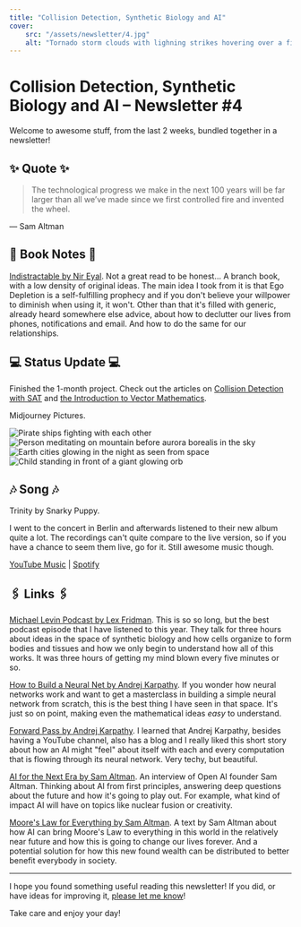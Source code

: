 ```yaml
---
title: "Collision Detection, Synthetic Biology and AI"
cover:
    src: "/assets/newsletter/4.jpg"
    alt: "Tornado storm clouds with lighning strikes hovering over a field in the meadow"
---
```


# Collision Detection, Synthetic Biology and AI – Newsletter #4

Welcome to awesome stuff, from the last 2 weeks, bundled together in a newsletter!

## ✨ Quote ✨

> The technological progress we make in the next 100 years will be far larger than all we’ve made since we first controlled fire and invented the wheel.

— Sam Altman

## 📖 Book Notes 📖

[Indistractable by Nir Eyal](/booknotes/indistractable). Not a great read to be honest... A branch book, with a low density of original ideas. The main idea I took from it is that Ego Depletion is a self-fulfilling prophecy and if you don't believe your willpower to diminish when using it, it won't. Other than that it's filled with generic, already heard somewhere else advice, about how to declutter our lives from phones, notifications and email. And how to do the same for our relationships.

## 💻 Status Update 💻

Finished the 1-month project. Check out the articles on [Collision Detection with SAT](/posts/collision-detection) and [the Introduction to Vector Mathematics](/posts/vectors-101).

Midjourney Pictures.

![Pirate ships fighting with each other](/assets/midjourney/pirate-ships.jpg)
![Person meditating on mountain before aurora borealis in the sky](/assets/midjourney/aurora-borealis-meditation.jpg)
![Earth cities glowing in the night as seen from space](/assets/midjourney/earth-at-night.jpg)
![Child standing in front of a giant glowing orb](/assets/midjourney/child-before-orb.jpg)

## 🎶 Song 🎶

Trinity by Snarky Puppy.

I went to the concert in Berlin and afterwards listened to their new album quite a lot. The recordings can't quite compare to the live version, so if you have a chance to seem them live, go for it. Still awesome music though. 

[YouTube Music](https://music.youtube.com/watch?v=z3bBIoRnd9k) | [Spotify](https://open.spotify.com/track/0FgPrRYDqdCfMdkWv8JNPL)

## 🖇️ Links 🖇️

[Michael Levin Podcast by Lex Fridman](https://youtu.be/p3lsYlod5OU). This is so so long, but the best podcast episode that I have listened to this year. They talk for three hours about ideas in the space of synthetic biology and how cells organize to form bodies and tissues and how we only begin to understand how all of this works. It was three hours of getting my mind blown every five minutes or so.

[How to Build a Neural Net by Andrej Karpathy](https://youtu.be/VMj-3S1tku0). If you wonder how neural networks work and want to get a masterclass in building a simple neural network from scratch, this is the best thing I have seen in that space. It's just so on point, making even the mathematical ideas *easy* to understand.

[Forward Pass by Andrej Karpathy](http://karpathy.github.io/2021/03/27/forward-pass/). I learned that Andrej Karpathy, besides having a YouTube channel, also has a blog and I really liked this short story about how an AI might "feel" about itself with each and every computation that is flowing through its neural network. Very techy, but beautiful.

[AI for the Next Era by Sam Altman](https://youtu.be/WHoWGNQRXb0). An interview of Open AI founder Sam Altman. Thinking about AI from first principles, answering deep questions about the future and how it's going to play out. For example, what kind of impact AI will have on topics like nuclear fusion or creativity.

[Moore's Law for Everything by Sam Altman](https://moores.samaltman.com/). A text by Sam Altman about how AI can bring Moore's Law to everything in this world in the relatively near future and how this is going to change our lives forever. And a potential solution for how this new found wealth can be distributed to better benefit everybody in society. 

---

I hope you found something useful reading this newsletter! If you did, or have ideas for improving it, [please let me know](https://airtable.com/shro1VeyG4lkNXkx2)!

Take care and enjoy your day!